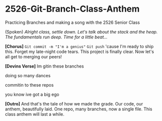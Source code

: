# 2526-Git-Branch-Class-Anthem
Practicing Branches and making a song with the 2526 Senior Class

(Spoken)
*Alright class, settle down.*
*Let's talk about the stack and the heap.*
*The fundamentals run deep.*
*Time for a little beat...*

**[Chorus]**
`Git commit -m "I'm a genius"`
`Git push` 'cause I'm ready to ship this.
Forget my late-night code tears.
This project is finally clear.
Now let's all get to merging our peers!

**[Devins Verse]**
Im gitin these branches

doing so many dances

commitin to these repos

you know ive got a big ego


**[Outro]**
And that's the tale of how we made the grade.
Our code, our anthem, beautifully laid.
One repo, many branches, now a single file.
This class anthem will last a while.